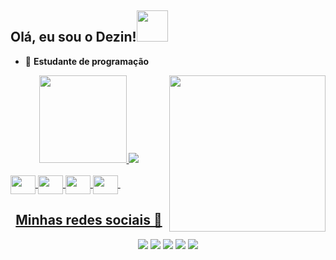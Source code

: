 ## Olá, eu sou o Dezin!<img src="https://media.giphy.com/media/12oufCB0MyZ1Go/giphy.gif" width="50">
- 👾 <b>Estudante de programação</b><br>

<div align="center">
  <a href="https://github.com/dezinelias">
    <img align="right" src="https://media.giphy.com/media/M9gbBd9nbDrOTu1Mqx/giphy.gif" width="250">
  <img height="140em" src="https://github-readme-stats.vercel.app/api?username=dezinelias&show_icons=true&theme=midnight-purple&include_all_commits=true&count_private=true"/>
  <img src="https://github-readme-stats.vercel.app/api/top-langs/?username=dezinelias&layout=compact&theme=midnight-purple"/>
</div>
<div style="display: inline_block"><br>
  <img align="center" height="30" width="40" src="https://cdn.jsdelivr.net/gh/devicons/devicon/icons/arduino/arduino-original.svg" />
  <img align="center" height="30" width="40" src="https://cdn.jsdelivr.net/gh/devicons/devicon/icons/python/python-original.svg" />
  <img align="center" height="30" width="40" src="https://cdn.jsdelivr.net/gh/devicons/devicon/icons/java/java-original.svg" />
  <img align="center" height="30" width="40" src="https://cdn.jsdelivr.net/gh/devicons/devicon/icons/vscode/vscode-original.svg" /> 
</div>
<center>
  <h2>Minhas redes sociais 🤘</h2>
  <div>
  <a href="https://instagram.com/bydezin" target="_blank"><img src="https://img.shields.io/badge/-Instagram-%23E4405F?style=for-the-badge&logo=instagram&logoColor=white"></a>
   <a href="https://br.pinterest/ohdezin" target="_blank"><img src="https://img.shields.io/badge/Pinterest-%23E60023.svg?&style=for-the-badge&logo=Pinterest&logoColor=white" target="_blank"></a>
       <a href="https://t.me/Kennymodz" target="_blank"><img src="https://img.shields.io/badge/Telegram-2CA5E0?style=for-the-badge&logo=telegram&logoColor=white" target="_blank"></a>
   <a href="https://twitter.com/oshithdezin" target="_blank"><img src="https://img.shields.io/badge/Twitter-1DA1F2?style=for-the-badge&logo=twitter&logoColor=white" target="_blank"></a>
  </a> <a href="https://www.youtube.com/channel/UCkn_dJMgjWDHhPAtmaVhqNw" target="_blank"><img src="https://img.shields.io/badge/YouTube-FF0000?style=for-the-badge&logo=youtube&logoColor=white" target="_blank"></a><br>
  </center>
</div>
